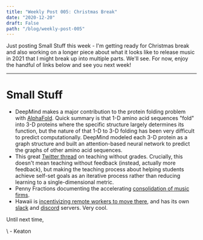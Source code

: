 ```yaml
---
title: "Weekly Post 005: Christmas Break"
date: "2020-12-20"
draft: False
path: "/blog/weekly-post-005"
---
```


Just posting Small Stuff this week - I'm getting ready for Christmas break and also working on a longer piece about what it looks like to release music in 2021 that I might break up into multiple parts. We'll see. For now, enjoy the handful of links below and see you next week!

---

# Small Stuff

- DeepMind makes a major contribution to the protein folding problem with [AlphaFold](https://deepmind.com/blog/article/alphafold-a-solution-to-a-50-year-old-grand-challenge-in-biology). Quick summary is that 1-D amino acid sequences "fold" into 3-D proteins where the specific structure largely determines its function, but the nature of that 1-D to 3-D folding has been very difficult to predict computationally. DeepMind modeled each 3-D protein as a graph structure and built an attention-based neural network to predict the graphs of other amino acid sequences.
- This great [Twitter thread](https://twitter.com/yael_niv/status/1340163805523918849?s=12) on teaching without grades. Crucially, this doesn't mean teaching without feedback (instead, actually more feedback), but making the teaching process about helping students achieve self-set goals as an iterative process rather than reducing learning to a single-dimensional metric.
- Penny Fractions documenting the accelerating [consolidation of music firms](https://www.getrevue.co/profile/pennyfractions/issues/penny-fractions-a-view-of-record-industry-from-10-000ft-299822).
- Hawaii is [incentivizing remote workers to move there](https://www.moversandshakas.org/), and has its own [slack](https://www.hawaiislack.com/) and [discord](https://www.hawaiidiscord.com) servers. Very cool.

Until next time,

\ - Keaton